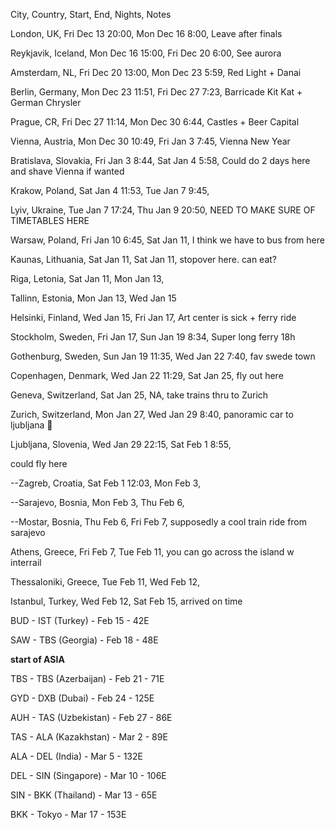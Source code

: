 City, Country, Start, End, Nights, Notes

London, UK, Fri Dec 13 20:00, Mon Dec 16 8:00, Leave after finals

Reykjavik, Iceland, Mon Dec 16 15:00, Fri Dec 20 6:00, See aurora

Amsterdam, NL, Fri Dec 20 13:00, Mon Dec 23 5:59, Red Light + Danai

Berlin, Germany, Mon Dec 23 11:51, Fri Dec 27 7:23, Barricade Kit Kat + German Chrysler

Prague, CR, Fri Dec 27 11:14, Mon Dec 30 6:44, Castles + Beer Capital

Vienna, Austria, Mon Dec 30 10:49, Fri Jan 3 7:45, Vienna New Year

Bratislava, Slovakia, Fri Jan 3 8:44, Sat Jan 4 5:58, Could do 2 days here and shave Vienna if wanted

Krakow, Poland, Sat Jan 4 11:53, Tue Jan 7 9:45, 

Lyiv, Ukraine, Tue Jan 7 17:24, Thu Jan 9 20:50, NEED TO MAKE SURE OF TIMETABLES HERE

Warsaw, Poland, Fri Jan 10 6:45, Sat Jan 11, I think we have to bus from here

Kaunas, Lithuania, Sat Jan 11, Sat Jan 11, stopover here. can eat?

Riga, Letonia, Sat Jan 11, Mon Jan 13,

Tallinn, Estonia, Mon Jan 13, Wed Jan 15

Helsinki, Finland, Wed Jan 15, Fri Jan 17, Art center is sick + ferry ride

Stockholm, Sweden, Fri Jan 17, Sun Jan 19 8:34, Super long ferry 18h

Gothenburg, Sweden, Sun Jan 19 11:35, Wed Jan 22 7:40, fav swede town

Copenhagen, Denmark, Wed Jan 22 11:29, Sat Jan 25, fly out here

Geneva, Switzerland, Sat Jan 25, NA, take trains thru to Zurich

Zurich, Switzerland, Mon Jan 27, Wed Jan 29 8:40, panoramic car to ljubljana 🙂

Ljubljana, Slovenia, Wed Jan 29 22:15, Sat Feb 1 8:55,

could fly here

--Zagreb, Croatia, Sat Feb 1 12:03, Mon Feb 3,

--Sarajevo, Bosnia, Mon Feb 3, Thu Feb 6,

--Mostar, Bosnia, Thu Feb 6, Fri Feb 7, supposedly a cool train ride from sarajevo

Athens, Greece, Fri Feb 7, Tue Feb 11, you can go across the island w interrail

Thessaloniki, Greece, Tue Feb 11, Wed Feb 12,

Istanbul, Turkey, Wed Feb 12, Sat Feb 15, arrived on time

  

BUD - IST (Turkey) - Feb 15 - 42E

SAW - TBS (Georgia) - Feb 18 - 48E

__start of ASIA__

TBS - TBS (Azerbaijan) - Feb 21 - 71E

GYD - DXB (Dubai) - Feb 24 - 125E

AUH - TAS (Uzbekistan) - Feb 27 - 86E

TAS - ALA (Kazakhstan) - Mar 2 - 89E

ALA - DEL (India) - Mar 5 - 132E

DEL - SIN (Singapore) - Mar 10 - 106E

SIN - BKK (Thailand) - Mar 13 - 65E

BKK - Tokyo - Mar 17 - 153E